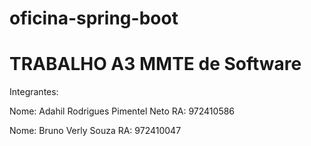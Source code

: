 # oficina-spring-boot

# TRABALHO A3 MMTE de Software
Integrantes:

Nome: Adahil Rodrigues Pimentel Neto
RA: 972410586

Nome: Bruno Verly Souza
RA: 972410047